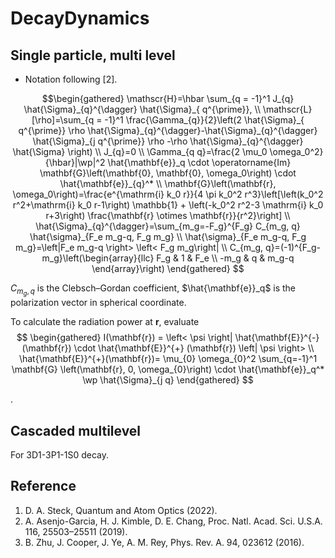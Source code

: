 # DecayDynamics

## Single particle, multi level

- Notation following [2].

$$\begin{gathered}
\mathscr{H}=\hbar \sum_{q = -1}^1 J_{q} \hat{\Sigma}_{q}^{\dagger} \hat{\Sigma}_{ q^{\prime}}, \\
\mathscr{L}[\rho]=\sum_{q = -1}^1 \frac{\Gamma_{q}}{2}\left(2 \hat{\Sigma}_{ q^{\prime}} \rho \hat{\Sigma}_{q}^{\dagger}-\hat{\Sigma}_{q}^{\dagger} \hat{\Sigma}_{j q^{\prime}} \rho -\rho \hat{\Sigma}_{q}^{\dagger} \hat{\Sigma} \right) \\
J_{q}=0 \\
\Gamma_{q q}=\frac{2 \mu_0 \omega_0^2}{\hbar}|\wp|^2 \hat{\mathbf{e}}_q \cdot \operatorname{Im} \mathbf{G}\left(\mathbf{0}, \mathbf{0}, \omega_0\right) \cdot \hat{\mathbf{e}}_{q}^* \\
\mathbf{G}\left(\mathbf{r}, \omega_0\right)=\frac{e^{\mathrm{i} k_0 r}}{4 \pi k_0^2 r^3}\left[\left(k_0^2 r^2+\mathrm{i} k_0 r-1\right) \mathbb{1} + \left(-k_0^2 r^2-3 \mathrm{i} k_0 r+3\right) \frac{\mathbf{r} \otimes \mathbf{r}}{r^2}\right] \\
\hat{\Sigma}_{q}^{\dagger}=\sum_{m_g=-F_g}^{F_g} C_{m_g, q} \hat{\sigma}_{F_e m_g-q, F_g m_g} \\
\hat{\sigma}_{F_e m_g-q, F_g m_g}=\left|F_e m_g-q \right> \left< F_g m_g\right| \\
C_{m_g, q}=(-1)^{F_g-m_g}\left(\begin{array}{llc}
F_g & 1 & F_e \\
-m_g & q & m_g-q
\end{array}\right)
\end{gathered}
$$

$C_{m_g, q}$ is the Clebsch–Gordan coefficient, $\hat{\mathbf{e}}_q$ is the polarization vector in spherical coordinate. 

To calculate the radiation power at $\mathbf{r}$, evaluate 
$$
\begin{gathered}
I(\mathbf{r}) = \left< \psi \right| \hat{\mathbf{E}}^{-} (\mathbf{r}) \cdot \hat{\mathbf{E}}^{+} (\mathbf{r}) \left| \psi \right> \\
\hat{\mathbf{E}}^{+}(\mathbf{r})= \mu_{0} \omega_{0}^2 \sum_{q=-1}^1 \mathbf{G} \left(\mathbf{r}, 0, \omega_{0}\right) \cdot \hat{\mathbf{e}}_q^* \wp \hat{\Sigma}_{j q} 
\end{gathered}
$$

.

## Cascaded multilevel

For 3D1-3P1-1S0 decay.

<!-- 
## Many particle, multi level
- Notation following [2].

$$\begin{gathered}
\mathscr{H}=\hbar \sum_{i, j=1}^N \sum_{q, q^{\prime}=-1}^1 J_{i j q q^{\prime}} \hat{\Sigma}_{i q}^{\dagger} \hat{\Sigma}_{j q^{\prime}}, \\
\mathscr{L}[\rho]=\sum_{i, j=1}^N \sum_{q, q^{\prime}=-1}^1 \frac{\Gamma_{i j q q^{\prime}}}{2}\left(2 \hat{\Sigma}_{j q^{\prime}} \rho \hat{\Sigma}_{i q}^{\dagger}-\hat{\Sigma}_{i q}^{\dagger} \hat{\Sigma}_{j q^{\prime}} \rho\right. \\
\left.-\rho \hat{\Sigma}_{i q}^{\dagger} \hat{\Sigma}_{j q^{\prime}}\right)
\end{gathered}$$
$$
\begin{aligned}
& J_{i j q q^{\prime}}=-\frac{\mu_0 \omega_0^2}{\hbar}|\wp|^2 \hat{\mathbf{e}}_q \cdot \operatorname{Re} \mathbf{G}\left(\mathbf{r}_i, \mathbf{r}_j, \omega_0\right) \cdot \hat{\mathbf{e}}_{q^{\prime}}^*, \\
& \Gamma_{i j q q^{\prime}}=\frac{2 \mu_0 \omega_0^2}{\hbar}|\wp|^2 \hat{\mathbf{e}}_q \cdot \operatorname{Im} \mathbf{G}\left(\mathbf{r}_i, \mathbf{r}_j, \omega_0\right) \cdot \hat{\mathbf{e}}_{q^{\prime}}^*,
\end{aligned}
$$
$$
\begin{aligned}
& \mathbf{G}\left(\mathbf{r}, \omega_0\right)=\frac{e^{\mathrm{i} k_0 r}}{4 \pi k_0^2 r^3}\left[\left(k_0^2 r^2+\mathrm{i} k_0 r-1\right) \mathbb{1}+\left(-k_0^2 r^2-3 \mathrm{i} k_0 r+3\right) \frac{\mathbf{r} \otimes \mathbf{r}}{r^2}\right], \\
&
\end{aligned}
$$

To calculate the electric field, 
$$
\hat{\mathbf{E}}^{+}(\mathbf{r})=\mu_0 \omega_0^2 \sum_{j=1}^N \sum_{q=-1}^1 \mathbf{G}\left(\mathbf{r}, \mathbf{r}_j, \omega_0\right) \cdot \hat{\mathbf{e}}_q^* \wp \hat{\Sigma}_{j q}
$$ -->

## Reference
1.  D. A. Steck, Quantum and Atom Optics (2022).
2.  A. Asenjo-Garcia, H. J. Kimble, D. E. Chang, Proc. Natl. Acad. Sci. U.S.A. 116, 25503–25511 (2019).
3.  B. Zhu, J. Cooper, J. Ye, A. M. Rey, Phys. Rev. A. 94, 023612 (2016).


<!-- This code base is using the [Julia Language](https://julialang.org/) and
[DrWatson](https://juliadynamics.github.io/DrWatson.jl/stable/)
to make a reproducible scientific project named
> DecayDynamics

It is authored by Kyungtae Kim.

To (locally) reproduce this project, do the following:

0. Download this code base. Notice that raw data are typically not included in the
   git-history and may need to be downloaded independently.
1. Open a Julia console and do:
   ```
   julia> using Pkg
   julia> Pkg.add("DrWatson") # install globally, for using `quickactivate`
   julia> Pkg.activate("path/to/this/project")
   julia> Pkg.instantiate()
   ```

This will install all necessary packages for you to be able to run the scripts and
everything should work out of the box, including correctly finding local paths.

You may notice that most scripts start with the commands:
```julia
using DrWatson
@quickactivate "DecayDynamics"
```
which auto-activate the project and enable local path handling from DrWatson. -->
